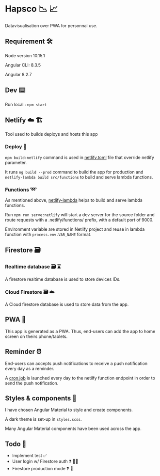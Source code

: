 # Hapsco :chart_with_downwards_trend: :chart_with_upwards_trend:

Datavisualisation over PWA for personnal use.

## Requirement :hammer_and_wrench:

Node version 10.15.1

Angular CLI: 8.3.5

Angular 8.2.7

## Dev :keyboard:

Run local : `npm start`

## Netlify :cloud: :building_construction:

Tool used to builds deploys and hosts this app

### Deploy :rocket:

`npm build:netlify` command is used in [netlify.toml](netlify.toml) file that override netlify parameter.

It runs `ng build --prod` command to build the app for production and `netlify-lambda build src/functions` to build and serve lambda functions.

### Functions :loop:

As mentioned above, [netlify-lambda](https://github.com/netlify/netlify-lambda) helps to build and serve lambda functions.

Run `npm run serve:netlify` will start a dev server for the source folder and route requests with a .netlify/functions/ prefix, with a default port of 9000.

Environment variable are stored in Netlify project and reuse in lambda function with `process.env.VAR_NAME` format.

## Firestore :card_file_box:

### Realtime database :card_file_box: :hourglass:

A firestore realtime database is used to store devices IDs.

### Cloud Firestore :card_file_box: :cloud:

A Cloud firestore database is used to store data from the app.

## PWA :iphone:

This app is generated as a PWA. Thus, end-users can add the app to home screen on theirs phone/tablets.

## Reminder :alarm_clock:

End-users can accepts push notifications to receive a push notification every day as a reminder.

A [cron job](https://ifttt.com/) is launched every day to the netilfy function endpoint in order to send the push notification.

## Styles & components :lipstick:

I have chosen Angular Material to style and create components.

A dark theme is set-up in `styles.scss`.

Many Angular Material components have been used across the app.

## Todo :pencil:

- Implement test :white_check_mark:
- User login w/ Firestore auth :question: :frowning_man:
- Firestore production mode :question: :wrench:
